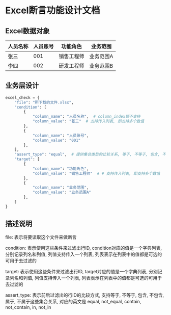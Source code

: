 # Excel断言功能设计文档



## Excel数据对象

| 人员名称 | 人员账号 | 功能角色   | 业务范围  |
| -------- | -------- | ---------- | --------- |
| 张三     | 001      | 销售工程师 | 业务范围A |
| 李四     | 002      | 研发工程师 | 业务范围B |



## 业务层设计

```python
excel_check = {
    "file": "所下载的文件.xlsx",
    "condition": [
        {
            "column_name": "人员名称",  # column_index暂不支持
            "column_value": "张三"  # 支持传入列表, 即支持多个数值
        },
        {
            "column_name": "人员账号",
            "column_value": "001"
        },
    ],
    "assert_type": "equal",  # 提供集合类型的比较关系, 等于, 不等于, 包含, 不包含, 属于, 不属于
    "target": [
        {
            "column_name": "功能角色",
            "column_value": "销售工程师"  # # 支持传入列表, 即支持多个数值
        },
        {
            "column_name": "业务范围",
            "column_value": "业务范围A"
        },
    ]
}

```

## 描述说明

file: 表示将要读取这个文件来做断言

condition: 表示使用这些条件来过滤出行ID, condition对应的值是一个字典列表, 分别记录列名和列值, 列值支持传入一个列表, 列表表示在列表中的值都是可选的可用于去过滤的

target: 表示使用这些条件来过滤出行ID, target对应的值是一个字典列表, 分别记录列名和列值, 列值支持传入一个列表, 列表表示在列表中的值都是可选的可用于去过滤的

assert_type: 表示前后过滤出的行ID的比较方式, 支持等于, 不等于, 包含, 不包含, 属于, 不属于这些集合关系, 对应的英文是 equal, not_equal, contain, not_contain, in, not_in